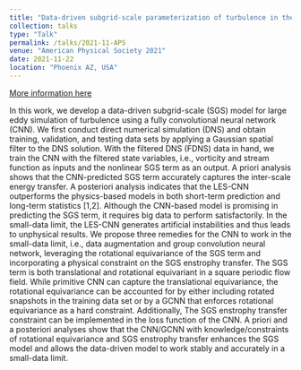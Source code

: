 ```yaml
---
title: "Data-driven subgrid-scale parameterization of turbulence in the small-data limit"
collection: talks
type: "Talk"
permalink: /talks/2021-11-APS
venue: "American Physical Society 2021"
date: 2021-11-22
location: "Phoenix AZ, USA"
---
```


[More information here](https://meetings.aps.org/Meeting/DFD21/Session/A11.5)

In this work, we develop a data-driven subgrid-scale (SGS) model for large eddy simulation of turbulence using a fully convolutional neural network (CNN). We first conduct direct numerical simulation (DNS) and obtain training, validation, and testing data sets by applying a Gaussian spatial filter to the DNS solution. With the filtered DNS (FDNS) data in hand, we train the CNN with the filtered state variables, i.e., vorticity and stream function as inputs and the nonlinear SGS term as an output. A priori analysis shows that the CNN-predicted SGS term accurately captures the inter-scale energy transfer. A posteriori analysis indicates that the LES-CNN outperforms the physics-based models in both short-term prediction and long-term statistics [1,2]. Although the CNN-based model is promising in predicting the SGS term, it requires big data to perform satisfactorily. In the small-data limit, the LES-CNN generates artificial instabilities and thus leads to unphysical results. We propose three remedies for the CNN to work in the small-data limit, i.e., data augmentation and group convolution neural network, leveraging the rotational equivariance of the SGS term and incorporating a physical constraint on the SGS enstrophy transfer. The SGS term is both translational and rotational equivariant in a square periodic flow field. While primitive CNN can capture the translational equivariance, the rotational equivariance can be accounted for by either including rotated snapshots in the training data set or by a GCNN that enforces rotational equivariance as a hard constraint. Additionally, The SGS enstrophy transfer constraint can be implemented in the loss function of the CNN. A priori and a posteriori analyses show that the CNN/GCNN with knowledge/constraints of rotational equivariance and SGS enstrophy transfer enhances the SGS model and allows the data-driven model to work stably and accurately in a small-data limit. 
